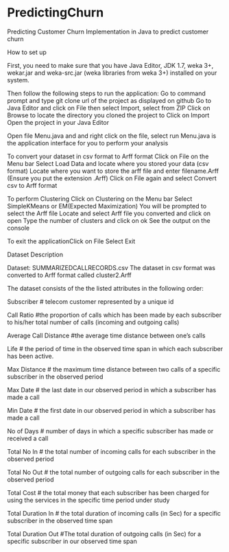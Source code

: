 # PredictingChurn
Predicting Customer Churn
Implementation in Java to predict customer churn

How to set up

First, you need to make sure that you have Java Editor, JDK 1.7, weka 3+, wekar.jar and weka-src.jar (weka libraries from weka 3+) installed on your system. 

Then follow the following steps to run the application:
Go to command prompt and type git clone url of the project as displayed on github
Go to Java Editor and click on File then select Import, select from ZIP
Click on Browse to locate the directory you cloned the project to 
Click on Import
Open the project in your Java Editor

Open file Menu.java and and right click on the file, select run
Menu.java is the application interface for you to perform your analysis

To convert your dataset in csv format to Arff format
Click on File on the Menu bar
Select Load Data and locate where you stored your data (csv format)
Locate where you want to store the arff file and enter filename.Arff (Ensure you put the extension .Arff)
Click on File again and select Convert csv to Arff format

To perform Clustering
Click on Clustering on the Menu bar
Select SimpleKMeans or EM(Expected Maximization)
You will be prompted to select the Arff file
Locate and select Arff file you converted and click on open
Type the number of clusters and click on ok
See the output on the console

To exit the applicationClick on File
Select Exit

Dataset Description

Dataset: SUMMARIZEDCALLRECORDS.csv
The dataset in csv format was converted to Arff format called cluster2.Arff

The dataset consists of the the listed attributes in the following order:

Subscriber 				# telecom customer represented by a unique id

Call Ratio 				#the proportion of calls which has been made by each subscriber to his/her total number of calls (incoming and outgoing calls)

Average Call Distance 	#the average time distance between one’s calls

Life 					# the period of time in the observed time span in which each subscriber has been active.

Max Distance 			# the maximum time distance between two calls of a specific subscriber in the observed period

Max Date 				# the last date in our observed period in which a subscriber has made a call

Min Date 				# the first date in our observed period in which a subscriber has made a call

No of Days 				# number of days in which a specific subscriber has made or received a call

Total No In 			# the total number of incoming calls for each subscriber in the observed period

Total No Out 			# the total number of outgoing calls for each subscriber in the observed period

Total Cost 				# the total money that each subscriber has been charged for using the services in the specific time period under study

Total Duration In 		# the total duration of incoming calls (in Sec) for a specific subscriber in the observed time span

Total Duration Out 		#The total duration of outgoing calls (in Sec) for a specific subscriber in our observed time span

